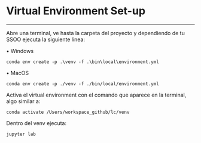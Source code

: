 # Virtual Environment Set-up
----------------------------

Abre una terminal, ve hasta la carpeta del proyecto y dependiendo de tu SSOO ejecuta la siguiente linea:

•	Windows

```conda env create -p .\venv -f .\bin\local\environment.yml```

•	MacOS

```conda env create -p ./venv -f ./bin/local/environment.yml```


Activa el virtual environment con el comando que aparece en la terminal, algo similar a:

```conda activate /Users/workspace_github/lc/venv```

Dentro del venv ejecuta:

```jupyter lab```
